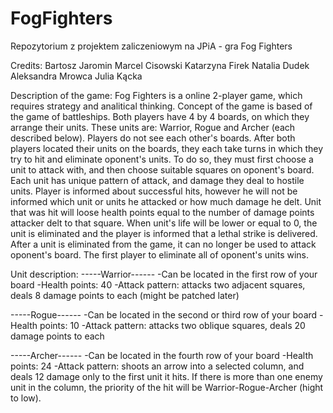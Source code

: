 # FogFighters
Repozytorium z projektem zaliczeniowym na JPiA - gra Fog Fighters

Credits:
Bartosz Jaromin
Marcel Cisowski
Katarzyna Firek
Natalia Dudek
Aleksandra Mrowca
Julia Kącka

Description of the game:
Fog Fighters is a online 2-player game, which requires strategy and analitical thinking. Concept of the game is based of the game of battleships. Both players have 4 by 4 boards, on which they arrange their units. These units are: Warrior, Rogue and Archer (each described below). Players do not see each other's boards. After both players located their units on the boards, they each take turns in which they try to hit and eliminate oponent's units. To do so, they must first choose a unit to attack with, and then choose suitable squares on oponent's board. Each unit has unique pattern of attack, and damage they deal to hostile units. Player is informed about successful hits, however he will not be informed which unit or units he attacked or how much damage he delt. Unit that was hit will loose health points equal to the number of damage points attacker delt to that square. When unit's life will be lower or equal to 0, the unit is eliminated and the player is informed that a lethal strike is delivered. After a unit is eliminated from the game, it can no longer be used to attack oponent's board. The first player to eliminate all of oponent's units wins.

Unit description:
-----Warrior------
-Can be located in the first row of your board 
-Health points: 40
-Attack pattern: attacks two adjacent squares, deals 8 damage points to each (might be patched later)

-----Rogue------
-Can be located in the second or third row of your board
-Health points: 10
-Attack pattern: attacks two oblique squares, deals 20 damage points to each

-----Archer------
-Can be located in the fourth row of your board
-Health points: 24
-Attack pattern: shoots an arrow into a selected column, and deals 12 damage only to the first unit it hits. If there is more than one enemy unit in the column, the priority of the hit will be Warrior-Rogue-Archer (hight to low).